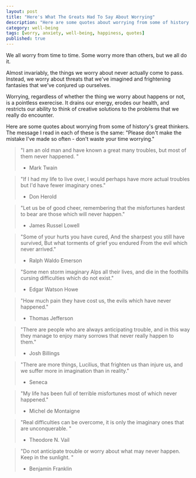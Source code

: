 ```yaml
---
layout: post
title: "Here's What The Greats Had To Say About Worrying"
description: "Here are some quotes about worrying from some of history's great thinkers. The message I read in each of these is the same: \"Please don't make the mistake I've made so often - don't waste your time worrying.\""
category: well-being
tags: [worry, anxiety, well-being, happiness, quotes]
published: true
---
```


We all worry from time to time. Some worry more than others, but we all do it.

Almost invariably, the things we worry about never actually come to pass. Instead, we worry about threats that we've imagined and frightening fantasies that we've conjured up ourselves.

Worrying, regardless of whether the thing we worry about happens or not, is a pointless exerecise. It drains our energy, erodes our health, and restricts our ability to think of creative solutions to the problems that we really do encounter.

Here are some quotes about worrying from some of history's great thinkers. The message I read in each of these is the same: "Please don't make the mistake I've made so often - don't waste your time worrying."

> "I am an old man and have known a great many troubles, but most of them never happened. "<br>
>  - Mark Twain

> "If I had my life to live over, I would perhaps have more actual troubles but I'd have fewer imaginary ones."<br>
>  - Don Herold

> "Let us be of good cheer, remembering that the misfortunes hardest to bear are those which will never happen."<br>
>  - James Russel Lowell

> "Some of your hurts you have cured,
> And the sharpest you still have survived,
> But what torments of grief you endured
> From the evil which never arrived."<br>
> - Ralph Waldo Emerson

> "Some men storm imaginary Alps all their lives, and die in the foothills cursing difficulties which do not exist."<br>
> - Edgar Watson Howe

> "How much pain they have cost us, the evils which have never happened."<br>
> - Thomas Jefferson

> "There are people who are always anticipating trouble, and in this way they manage to enjoy many sorrows that never really happen to them."<br>
> - Josh Billings

> "There are more things, Lucilius, that frighten us than injure us, and we suffer more in imagination than in reality."<br>
> - Seneca

> "My life has been full of terrible misfortunes most of which never happened."<br>
> - Michel de Montaigne

> "Real difficulties can be overcome, it is only the imaginary ones that are unconquerable. " <br>
> - Theodore N. Vail

> "Do not anticipate trouble or worry about what may never happen.  Keep in the sunlight. "<br>
> - Benjamin Franklin